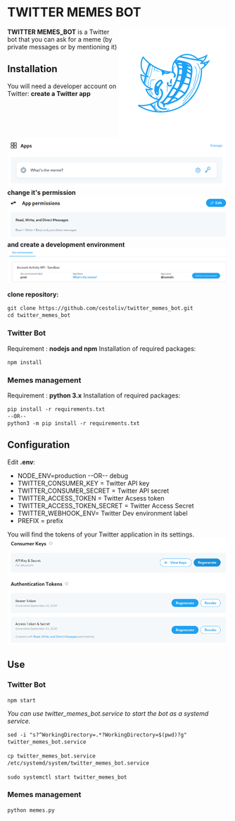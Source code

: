 # TWITTER MEMES BOT
<img src="https://github.com/cestoliv/twitter_memes_bot/raw/main/res/logo/logo.png" align="right"
     alt="Twitter Memes Bot logo" width="250" height="250">
     
**TWITTER MEMES_BOT** is a Twitter bot that you can ask for a meme (by private messages or by mentioning it)

## Installation
You will need a developer account on Twitter: **create a Twitter app**
![Twitter apps](https://github.com/cestoliv/twitter_memes_bot/raw/main/res/screens/twitter_apps_overview.png)
**change it's permission**
![Twitter app permissions](https://github.com/cestoliv/twitter_memes_bot/raw/main/res/screens/twitter_apps_permissions.png)
**and create a development environment**
![Twitter development environment](https://github.com/cestoliv/twitter_memes_bot/raw/main/res/screens/twitter_dev_environnement.png)

**clone repository:**

    git clone https://github.com/cestoliv/twitter_memes_bot.git
    cd twitter_memes_bot

### Twitter Bot

Requirement : **nodejs and npm**
Installation of required packages:

	npm install

### Memes management

Requirement : **python 3.x**
Installation of required packages:

	pip install -r requirements.txt
	--OR--
	python3 -m pip install -r requirements.txt

## Configuration
Edit **.env**:
- NODE_ENV=production --OR-- debug
- TWITTER_CONSUMER_KEY = Twitter API key
- TWITTER_CONSUMER_SECRET = Twitter API secret
- TWITTER_ACCESS_TOKEN = Twitter Acsess token
- TWITTER_ACCESS_TOKEN_SECRET = Twitter Access Secret
- TWITTER_WEBHOOK_ENV= Twitter Dev environment label
- PREFIX = prefix

You will find the tokens of your Twitter application in its settings.
![Twitter apps token](https://github.com/cestoliv/twitter_memes_bot/raw/main/res/screens/twitter_apps_tokens.png)

## Use
### Twitter Bot

    npm start

*You can use twitter_memes_bot.service to start the bot as a systemd service.*

    sed -i "s?^WorkingDirectory=.*?WorkingDirectory=$(pwd)?g" twitter_memes_bot.service

    cp twitter_memes_bot.service /etc/systemd/system/twitter_memes_bot.service

    sudo systemctl start twitter_memes_bot

### Memes management
	
	python memes.py
